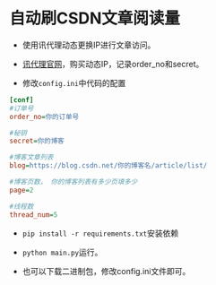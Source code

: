 # 自动刷CSDN文章阅读量

- 使用讯代理动态更换IP进行文章访问。

- [讯代理官网](http://www.xdaili.cn?invitationCode=A158EF9DD1C6431AB0F049A660B0B27E)，购买动态IP，记录order_no和secret。

- 修改`config.ini`中代码的配置
```ini
[conf]
#订单号
order_no=你的订单号

#秘钥
secret=你的博客

#博客文章列表
blog=https://blog.csdn.net/你的博客名/article/list/

#博客页数， 你的博客列表有多少页填多少
page=2

#线程数
thread_num=5
```


- `pip install -r requirements.txt`安装依赖
- `python main.py`运行。

- 也可以下载二进制包，修改config.ini文件即可。

